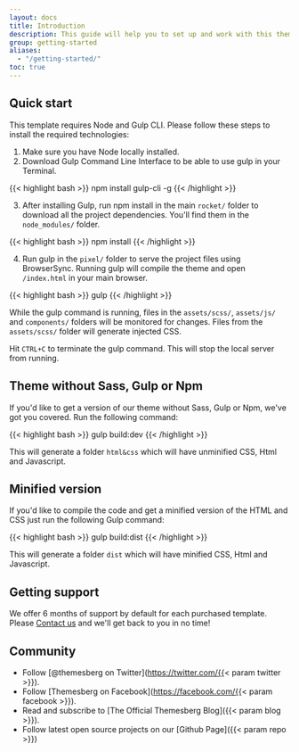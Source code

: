 ```yaml
---
layout: docs
title: Introduction
description: This guide will help you to set up and work with this theme.
group: getting-started
aliases:
  - "/getting-started/"
toc: true
---
```


## Quick start

This template requires Node and Gulp CLI. Please follow these steps to install the required technologies:

1. Make sure you have Node locally installed.
2. Download Gulp Command Line Interface to be able to use gulp in your Terminal.

{{< highlight bash >}}
npm install gulp-cli -g
{{< /highlight >}}

3. After installing Gulp, run npm install in the main `rocket/` folder to download all the project dependencies. You'll find them in the `node_modules/` folder.

{{< highlight bash >}}
npm install
{{< /highlight >}}

4. Run gulp in the `pixel/` folder to serve the project files using BrowserSync. Running gulp will compile the theme and open `/index.html` in your main browser.

{{< highlight bash >}}
gulp
{{< /highlight >}}

While the gulp command is running, files in the `assets/scss/`, `assets/js/` and `components/` folders will be monitored for changes. Files from the `assets/scss/` folder will generate injected CSS.

Hit `CTRL+C` to terminate the gulp command. This will stop the local server from running.

## Theme without Sass, Gulp or Npm

If you'd like to get a version of our theme without Sass, Gulp or Npm, we've got you covered. Run the following command:

{{< highlight bash >}}
gulp build:dev
{{< /highlight >}}

This will generate a folder `html&css` which will have unminified CSS, Html and Javascript.

## Minified version

If you'd like to compile the code and get a minified version of the HTML and CSS just run the following Gulp command:

{{< highlight bash >}}
gulp build:dist
{{< /highlight >}}

This will generate a folder `dist` which will have minified CSS, Html and Javascript.

## Getting support

We offer 6 months of support by default for each purchased template. Please [Contact us](https://themesberg.com/contact) and we'll get back to you in no time!

## Community

- Follow [@themesberg on Twitter](https://twitter.com/{{< param twitter >}}).
- Follow [Themesberg on Facebook](https://facebook.com/{{< param facebook >}}).
- Read and subscribe to [The Official Themesberg Blog]({{< param blog >}}).
- Follow latest open source projects on our [Github Page]({{< param repo >}})
